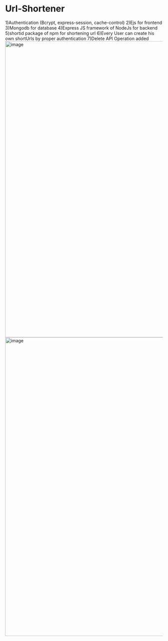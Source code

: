 # Url-Shortener
1)Authentication (Bcrypt, express-session, cache-control)
2)Ejs for frontend
3)Mongodb for database
4)Express JS framework of NodeJs for backend
5)shortid package of npm for shortening url
6)Every User can create his own shortUrls by proper authentication
7)Delete API Operation added
<img width="947" alt="image" src="https://github.com/Hari-Kumar-A/Url-Shortener/assets/125040587/299d3e94-34e1-4490-a2e5-66e7a0ec98d5">
<img width="955" alt="image" src="https://github.com/Hari-Kumar-A/Url-Shortener/assets/125040587/2ef02142-70bf-4e28-9da3-47ee20ebc629">
